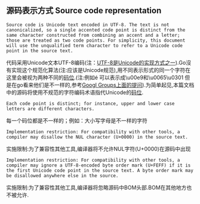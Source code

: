 ## 源码表示方式 Source code representation

```Source code is Unicode text encoded in UTF-8. The text is not canonicalized, so a single accented code point is distinct from the same character constructed from combining an accent and a letter; those are treated as two code points. For simplicity, this document will use the unqualified term character to refer to a Unicode code point in the source text.```

代码采用Unicode文本UTF-8编码(注：[UTF-8是Unicode的实现方式之一](http://t.cn/hN0xs)).Go沒有实现这个规范化算法(注:应该是Unicode规范),用不同表示形式的同一个字符在这里会被视为两种不同的[码位](http://t.cn/R428a6u).(注:例如é 可以表示成\u00e9和\u0065\u0301 但是在go看来他们是不一样的,参考[Googl Groups上面的提问](http://t.cn/R428J8T)).为简单起见,本篇文档中的源码将使用不规范的字符编码术语指代Unicode的[码位](http://t.cn/R428a6u).

```Each code point is distinct; for instance, upper and lower case letters are different characters.```

每一个码位都是不一样的；例如：大小写字母是不一样的字符

```Implementation restriction: For compatibility with other tools, a compiler may disallow the NUL character (U+0000) in the source text.```

实施限制:为了兼容性其他工具,编译器将不允许NUL字符(U+0000)在源码中出现

```Implementation restriction: For compatibility with other tools, a compiler may ignore a UTF-8-encoded byte order mark (U+FEFF) if it is the first Unicode code point in the source text. A byte order mark may be disallowed anywhere else in the source.```

实施限制:为了兼容性其他工具,编译器将忽略源码中BOM头部.BOM在其他地方也不被允许.
